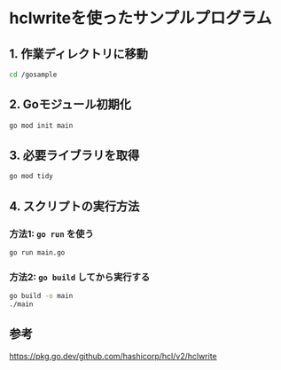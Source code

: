 # hclwriteを使ったサンプルプログラム

## 1. 作業ディレクトリに移動

```bash
cd /gosample
```

## 2. Goモジュール初期化

```bash
go mod init main
```

## 3. 必要ライブラリを取得

```bash
go mod tidy
```

## 4. スクリプトの実行方法

### 方法1: `go run` を使う

```bash
go run main.go
```

### 方法2: `go build` してから実行する

```bash
go build -o main
./main
```

## 参考

https://pkg.go.dev/github.com/hashicorp/hcl/v2/hclwrite